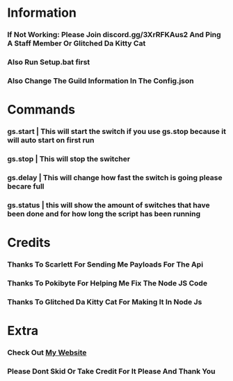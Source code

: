# Information
### If Not Working: Please Join discord.gg/3XrRFKAus2 And Ping A Staff Member Or Glitched Da Kitty Cat
### Also Run Setup.bat first
### Also Change The Guild Information In The Config.json

# Commands 
### gs.start  | This will start the switch if you use gs.stop because it will auto start on first run
### gs.stop   | This will stop the switcher
### gs.delay  | This will change how fast the switch is going please becare full
### gs.status | this will show the amount of switches that have been done and for how long the script has been running

# Credits
### Thanks To Scarlett For Sending Me Payloads For The Api
### Thanks To Pokibyte For Helping Me Fix The Node JS Code
### Thanks To Glitched Da Kitty Cat For Making It In Node Js
# Extra
### Check Out [My Website](https://glitched-da-kitty-cat.is-a-dev.site)
### Please Dont Skid Or Take Credit For It Please And Thank You
